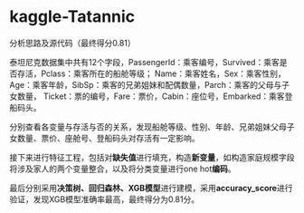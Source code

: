 # kaggle-Tatannic
分析思路及源代码（最终得分0.81）

泰坦尼克数据集中共有12个字段，PassengerId：乘客编号，Survived：乘客是否存活，Pclass：乘客所在的船舱等级；
Name：乘客姓名，Sex：乘客性别，Age：乘客年龄，SibSp：乘客的兄弟姐妹和配偶数量，Parch：乘客的父母与子女数量，
Ticket：票的编号，Fare：票价，Cabin：座位号，Embarked：乘客登船码头。

分别查看各变量与存活与否的关系，发现船舱等级、性别、年龄、兄弟姐妹父母子女数量、票价、座舱号、登船码头对存活有一定影响。

接下来进行特征工程，包括对**缺失值**进行填充，构造**新变量**，如构造家庭规模字段将涉及家人的两个变量整合，以及将分类变量进行one hot**编码**。

最后分别采用**决策树、回归森林、XGB模型**进行建模，采用**accuracy_score**进行验证，发现XGB模型准确率最高，最终得分为0.81分。
